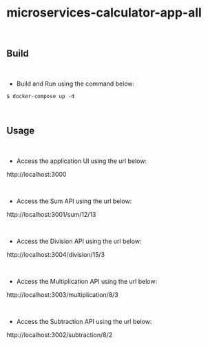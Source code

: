 # microservices-calculator-app-all

&nbsp;

## Build

&nbsp;

 - Build and Run using the command below:
 
```
$ docker-compose up -d
```
&nbsp;

## Usage

&nbsp;

 - Access the application UI using the url below:
 

http://localhost:3000

&nbsp;

 - Access the Sum API using the url below:
 

http://localhost:3001/sum/12/13

&nbsp;

 - Access the Division API using the url below:
 

http://localhost:3004/division/15/3

&nbsp;

 - Access the Multiplication API using the url below:
 

http://localhost:3003/multiplication/8/3

&nbsp;

 - Access the Subtraction API using the url below:
 

http://localhost:3002/subtraction/8/2

&nbsp;
